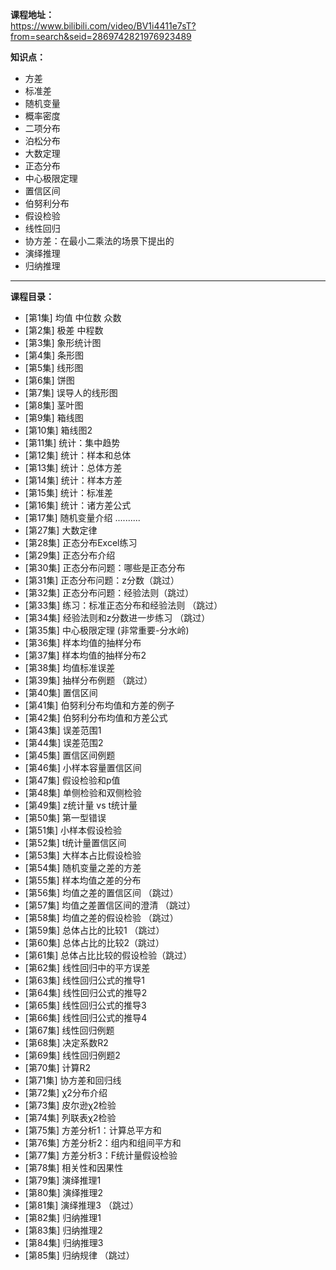 **课程地址：**<br/>
https://www.bilibili.com/video/BV1i4411e7sT?from=search&seid=2869742821976923489 <br/>

**知识点：**<br/>
* 方差
* 标准差
* 随机变量
* 概率密度
* 二项分布
* 泊松分布
* 大数定理
* 正态分布
* 中心极限定理
* 置信区间
* 伯努利分布
* 假设检验
* 线性回归
* 协方差：在最小二乘法的场景下提出的
* 演绎推理
* 归纳推理
------------------
**课程目录：**<br/>
* [第1集] 均值 中位数 众数 
* [第2集] 极差 中程数     
* [第3集] 象形统计图     
* [第4集] 条形图     
* [第5集] 线形图     
* [第6集] 饼图     
* [第7集] 误导人的线形图     
* [第8集] 茎叶图     
* [第9集] 箱线图     
* [第10集] 箱线图2     
* [第11集] 统计：集中趋势     
* [第12集] 统计：样本和总体 
* [第13集] 统计：总体方差     
* [第14集] 统计：样本方差     
* [第15集] 统计：标准差     
* [第16集] 统计：诸方差公式  
* [第17集] 随机变量介绍 
..........
* [第27集] 大数定律 
* [第28集] 正态分布Excel练习 
* [第29集] 正态分布介绍 
* [第30集] 正态分布问题：哪些是正态分布 
* [第31集] 正态分布问题：z分数（跳过） 
* [第32集] 正态分布问题：经验法则（跳过）
* [第33集] 练习：标准正态分布和经验法则  （跳过）
* [第34集] 经验法则和z分数进一步练习  （跳过）
* [第35集] 中心极限定理 (非常重要-分水岭)
* [第36集] 样本均值的抽样分布 
* [第37集] 样本均值的抽样分布2 
* [第38集] 均值标准误差 
* [第39集] 抽样分布例题  （跳过）
* [第40集] 置信区间 
* [第41集] 伯努利分布均值和方差的例子 
* [第42集] 伯努利分布均值和方差公式 
* [第43集] 误差范围1 
* [第44集] 误差范围2 
* [第45集] 置信区间例题 
* [第46集] 小样本容量置信区间 
* [第47集] 假设检验和p值 
* [第48集] 单侧检验和双侧检验 
* [第49集] z统计量 vs t统计量 
* [第50集] 第一型错误 
* [第51集] 小样本假设检验 
* [第52集] t统计量置信区间 
* [第53集] 大样本占比假设检验 
* [第54集] 随机变量之差的方差 
* [第55集] 样本均值之差的分布 
* [第56集] 均值之差的置信区间 （跳过）
* [第57集] 均值之差置信区间的澄清 （跳过）
* [第58集] 均值之差的假设检验 （跳过）
* [第59集] 总体占比的比较1 （跳过）    
* [第60集] 总体占比的比较2（跳过）     
* [第61集] 总体占比比较的假设检验（跳过） 
* [第62集] 线性回归中的平方误差 
* [第63集] 线性回归公式的推导1 
* [第64集] 线性回归公式的推导2 
* [第65集] 线性回归公式的推导3 
* [第66集] 线性回归公式的推导4 
* [第67集] 线性回归例题 
* [第68集] 决定系数R2 
* [第69集] 线性回归例题2 
* [第70集] 计算R2 
* [第71集] 协方差和回归线 
* [第72集] χ2分布介绍 
* [第73集] 皮尔逊χ2检验 
* [第74集] 列联表χ2检验 
* [第75集] 方差分析1：计算总平方和 
* [第76集] 方差分析2：组内和组间平方和 
* [第77集] 方差分析3：F统计量假设检验 
* [第78集] 相关性和因果性 
* [第79集] 演绎推理1 
* [第80集] 演绎推理2     
* [第81集] 演绎推理3 （跳过）
* [第82集] 归纳推理1   
* [第83集] 归纳推理2   
* [第84集] 归纳推理3     
* [第85集] 归纳规律 （跳过）
